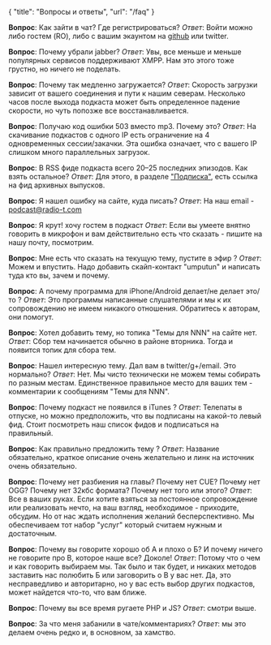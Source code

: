 {
   "title": "Вопросы и ответы",
   "url": "/faq"
}


**Вопрос**: Как зайти в чат? Где регистрироваться?
  *Ответ*: Войти можно либо гостем (RO), либо с вашим экаунтом на [github](https://github.com) или twitter.

**Вопрос**: Почему убрали jabber?
  *Ответ*: Увы, все меньше и меньше популярных сервисов поддерживают XMPP. Нам это этого тоже грустно, но ничего не поделать.

**Вопрос**: Почему так медленно загружается?
*Ответ*: Скорость загрузки зависит от вашего соединения и пути к нашим северам. Несколько часов после выхода подкаста может быть определенное падение скорости, но чуть попозже все восстанавливается.

**Вопрос**: Получаю код ошибки 503 вместо mp3. Почему это?
*Ответ*: На скачивание подкастов с одного IP есть ограничение на 4 одновременных сессии/закачки. Эта ошибка означает, что с вашего IP слишком много параллельных загрузок.

**Вопрос**: В RSS фиде подкаста всего 20–25 последних эпизодов. Как взять остальное?
*Ответ*: Для этого, в разделе ["Подписка"](https://radio-t.com/feeds/), есть ссылка на фид архивных выпусков.

**Вопрос**: Я нашел ошибку на сайте, куда писать?
*Ответ*: На наш email - [podcast@radio-t.com](mailto:podcast@radio-t.com)

**Вопрос**: Я крут! хочу гостем в подкаст
*Ответ*: Если вы умеете внятно говорить в микрофон и вам действительно есть что сказать - пишите на нашу почту, посмотрим.

**Вопрос**: Мне есть что сказать на текущую тему, пустите в эфир ?
*Ответ*: Можем и впустить. Надо добавить скайп-контакт "umputun" и написать туда кто вы, зачем и почему.

**Вопрос**: А почему программа для iPhone/Android делает/не делает это/то ?
*Ответ*: Это программы написанные слушателями и мы к их сопровождению не имеем никакого отношения. Обратитесь к авторам, они помогут.

**Вопрос**: Хотел добавить тему, но топика "Темы для NNN" на сайте нет.
*Ответ*: Сбор тем начинается обычно в районе вторника. Тогда и появится топик для сбора тем.

**Вопрос**: Нашел интересную тему. Дал вам в twitter/g+/email. Это нормально?
*Ответ*: Нет. Мы чисто технически не можем темы собирать по разным местам. Единственное правильное место для ваших тем - комментарии к сообщениям "Темы для NNN".

**Вопрос**: Почему подкаст не появился в iTunes ?
*Ответ*: Телепаты в отпуске, но можно предположить, что вы подписаны на какой-то левый фид. Стоит посмотреть наш список фидов и подписаться на правильный.

**Вопрос**: Как правильно предложить тему ?
*Ответ*: Название обязательно, краткое описание очень желательно и линк на источник очень обязательно.

**Вопрос**: Почему нет разбиения на главы? Почему нет CUE? Почему нет OGG? Почему нет 32кбс формата? Почему нет того или этого?
*Ответ*: Все в ваших руках. Если хотите взяться за постоянное сопровождение или реализовать нечто, на ваш взгляд, необходимое - приходите, обсудим. Но от нас ждать исполнения желаний бесперспективно. Мы обеспечиваем тот набор "услуг" который считаем нужным и достаточным.

**Вопрос**: Почему вы говорите хорошо об А и плохо о Б? И почему ничего не говорите про В, которое наше все? Доколе!
*Ответ*: Потому что о чем и как говорить выбираем мы. Так было и так будет, и никаких методов заставить нас полюбить Б или заговорить о В у вас нет. Да, это несправедливо и авторитарно, но у вас есть выбор других подкастов, может найдется что-то, что вам ближе.

**Вопрос**: Почему вы все время ругаете PHP и JS?
*Ответ*: смотри выше.

**Вопрос**: За что меня забанили в чате/комментариях?
*Ответ*: мы это делаем очень редко и, в основном, за хамство.
